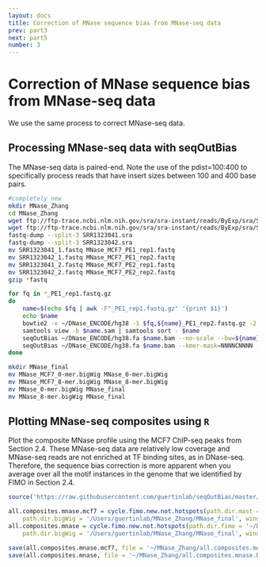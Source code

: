 ```yaml
---
layout: docs
title: Correction of MNase sequence bias from MNase-seq data
prev: part3
next: part5
number: 3
---
```


# Correction of MNase sequence bias from MNase-seq data

We use the same process to correct MNase-seq data.

## Processing MNase-seq data with seqOutBias
The MNase-seq data is paired-end. Note the use of the pdist=100:400 to specifically process reads
that have insert sizes between 100 and 400 base pairs.

```bash
#completely new
mkdir MNase_Zhang
cd MNase_Zhang
wget ftp://ftp-trace.ncbi.nlm.nih.gov/sra/sra-instant/reads/ByExp/sra/SRX/SRX564/SRX564203/SRR1323041/SRR1323041.sra 
wget ftp://ftp-trace.ncbi.nlm.nih.gov/sra/sra-instant/reads/ByExp/sra/SRX/SRX564/SRX564204/SRR1323042/SRR1323042.sra 
fastq-dump --split-3 SRR1323041.sra
fastq-dump --split-3 SRR1323042.sra
mv SRR1323041_1.fastq MNase_MCF7_PE1_rep1.fastq
mv SRR1323042_1.fastq MNase_MCF7_PE1_rep2.fastq
mv SRR1323041_2.fastq MNase_MCF7_PE2_rep1.fastq
mv SRR1323042_2.fastq MNase_MCF7_PE2_rep2.fastq
gzip *fastq

for fq in *_PE1_rep1.fastq.gz
do
    name=$(echo $fq | awk -F"_PE1_rep1.fastq.gz" '{print $1}')
    echo $name
    bowtie2 -x ~/DNase_ENCODE/hg38 -1 $fq,${name}_PE1_rep2.fastq.gz -2 ${name}_PE2_rep1.fastq.gz,${name}_PE2_rep2.fastq.gz -S $name.sam
    samtools view -b $name.sam | samtools sort - $name
    seqOutBias ~/DNase_ENCODE/hg38.fa $name.bam --no-scale --bw=${name}_0-mer.bigWig --shift-counts --read-size=101 --pdist=100:400
    seqOutBias ~/DNase_ENCODE/hg38.fa $name.bam --kmer-mask=NNNNCNNNN --bw=${name}_8-mer.bigWig --shift-counts --read-size=101 --pdist=100:400
done

mkdir MNase_final
mv MNase_MCF7_0-mer.bigWig MNase_0-mer.bigWig
mv MNase_MCF7_8-mer.bigWig MNase_8-mer.bigWig
mv MNase_0-mer.bigWig MNase_final
mv MNase_8-mer.bigWig MNase_final
```

## Plotting MNase-seq composites using `R`
Plot the composite MNase profile using the MCF7 ChIP-seq peaks from Section 2.4. These MNase-seq data are relatively low coverage and MNase-seq reads are not enriched at TF binding sites, as in DNase-seq. Therefore, the sequence bias correction is more apparent when you average over all the motif instances in the genome that we identified by FIMO in Section 2.4.

```r
source('https://raw.githubusercontent.com/guertinlab/seqOutBias/master/docs/R/seqOutBias_functions.R')

all.composites.mnase.mcf7 = cycle.fimo.new.not.hotspots(path.dir.mast = '~/DNase_ENCODE/',
    path.dir.bigWig = '/Users/guertinlab/MNase_Zhang/MNase_final', window = 30, exp = 'MCF7_MNase')
all.composites.mnase = cycle.fimo.new.not.hotspots(path.dir.fimo = '~/DNase_ENCODE/',
    path.dir.bigWig = '/Users/guertinlab/MNase_Zhang/MNase_final', window = 30, exp = 'MNase')

save(all.composites.mnase.mcf7, file = '~/MNase_Zhang/all.composites.mnase.mcf7.Rdata')
save(all.composites.mnase, file = '~/MNase_Zhang/all.composites.mnase.Rdata')
```
